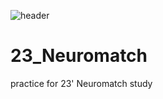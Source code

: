 ![header](https://capsule-render.vercel.app/api?type=waving&color=wave&customColorList=17&height=300&section=header&text=Neuromatch%20Study&fontSize=90&fontColor=404040&animation=fadeIn)  

# 23_Neuromatch
practice for 23' Neuromatch study

